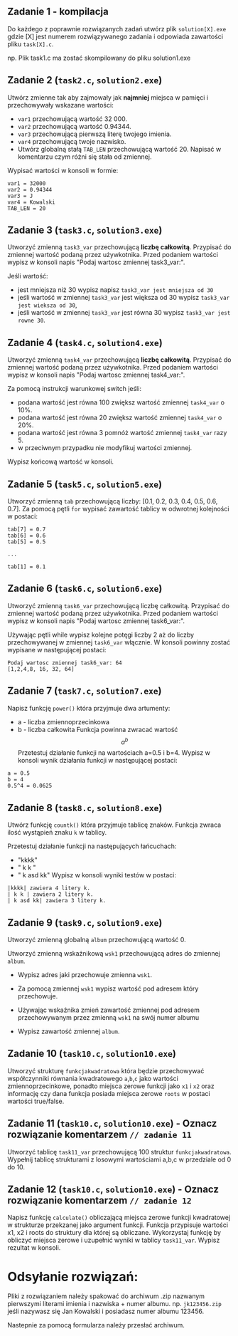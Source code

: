 ## Zadanie 1 - kompilacja
Do każdego z poprawnie rozwiązanych zadań utwórz plik `solution[X].exe` gdzie [X] jest numerem rozwiązywanego zadania i odpowiada zawartości pliku `task[X].c`.

np. Plik task1.c ma zostać skompilowany do pliku solution1.exe

## Zadanie 2  (`task2.c`, `solution2.exe`)
Utwórz zmienne tak aby zajmowały jak **najmniej** miejsca w pamięci i przechowywały wskazane wartości:
- `var1` przechowującą wartość 32 000.
- `var2` przechowującą wartość 0.94344.
- `var3` przechowującą pierwszą literę twojego imienia.
- `var4` przechowującą twoje nazwisko.
- Utwórz globalną stałą `TAB_LEN` przechowującą wartość 20.
Napisać w komentarzu czym różni się stała od zmiennej.

Wypisać wartości w konsoli w formie:
```
var1 = 32000
var2 = 0.94344
var3 = J
var4 = Kowalski
TAB_LEN = 20
```

## Zadanie 3 (`task3.c`, `solution3.exe`)
Utworzyć zmienną `task3_var` przechowującą **liczbę całkowitą**.
Przypisać do zmiennej wartość podaną przez używkotnika.
Przed podaniem wartości wypisz w konsoli napis "Podaj wartosc zmiennej task3_var:".

Jeśli wartość:
- jest mniejsza niż 30 wypisz napisz `task3_var jest mniejsza od 30` 
- jeśli wartość w zmiennej `task3_var` jest większa od 30 wypisz `task3_var jest wieksza od 30`, 
- jeśli wartość w zmiennej `task3_var` jest równa 30 wypisz `task3_var jest rowne 30`.

## Zadanie 4 (`task4.c`, `solution4.exe`)
Utworzyć zmienną `task4_var` przechowującą **liczbę całkowitą**.
Przypisać do zmiennej wartość podaną przez używkotnika.
Przed podaniem wartości wypisz w konsoli napis "Podaj wartosc zmiennej task4_var:".

Za pomocą instrukcji warunkowej switch jeśli:
- podana wartość jest równa 100 zwiększ wartość zmiennej `task4_var` o 10%.
- podana wartość jest równa 20 zwiększ wartość zmiennej `task4_var` o 20%.
- podana wartość jest równa 3 pomnóż wartość zmiennej `task4_var` razy 5.
- w przeciwnym przypadku nie modyfikuj wartości zmiennej.

Wypisz końcową wartość w konsoli.

## Zadanie 5 (`task5.c`, `solution5.exe`)
Utworzyć zmienną `tab` przechowującą liczby: [0.1, 0.2, 0.3, 0.4, 0.5, 0.6, 0.7].
Za pomocą pętli `for` wypisać zawartość tablicy w odwrotnej kolejności w postaci:

```
tab[7] = 0.7
tab[6] = 0.6
tab[5] = 0.5

...

tab[1] = 0.1
```

## Zadanie 6 (`task6.c`, `solution6.exe`)
Utworzyć zmienną `task6_var` przechowującą liczbę całkowitą.
Przypisać do zmiennej wartość podaną przez używkotnika.
Przed podaniem wartości wypisz w konsoli napis "Podaj wartosc zmiennej task6_var:".

Używając pętli while wypisz kolejne potęgi liczby 2 aż do liczby przechowywanej w zmiennej `task6_var` włącznie. W konsoli powinny zostać wypisane w następującej postaci:

```terminal
Podaj wartosc zmiennej task6_var: 64
[1,2,4,8, 16, 32, 64]
```
## Zadanie 7 (`task7.c`, `solution7.exe`)

Napisz funkcję `power()` która przyjmuje dwa artumenty:
- a - liczba zmiennoprzecinkowa
- b - liczba całkowita
Funkcja powinna zwracać wartość 
$$
    a^b
$$
Przetestuj działanie funkcji na wartościach a=0.5 i b=4. Wypisz w konsoli wynik działania funkcji w następującej postaci:

```termin
a = 0.5
b = 4
0.5^4 = 0.0625
```

## Zadanie 8 (`task8.c`, `solution8.exe`)

Utwórz funkcję `countk()` która przyjmuje tablicę znaków. Funkcja zwraca ilość wystąpień znaku `k` w tablicy.

Przetestuj działanie funkcji na następujących łańcuchach:
- "kkkk"
- " k k "
- " k asd kk"
Wypisz w konsoli wyniki testów w postaci:
```terminal
|kkkk| zawiera 4 litery k.
| k k | zawiera 2 litery k.
| k asd kk| zawiera 3 litery k.
```

## Zadanie 9 (`task9.c`, `solution9.exe`)

Utworzyć zmienną globalną `album` przechowującą wartość 0.

Utworzyć zmienną wskaźnikową `wsk1` przechowującą adres do zmiennej `album`.

- Wypisz adres jaki przechowuje zmienna `wsk1`.

- Za pomocą zmiennej `wsk1` wypisz wartość pod adresem który przechowuje.

- Używając wskaźnika zmień zawartość zmiennej pod adresem przechowywanym przez zmienną `wsk1` na swój numer albumu

- Wypisz zawartość zmiennej `album`.

## Zadanie 10 (`task10.c`, `solution10.exe`)

Utworzyć strukturę `funkcjakwadratowa` która będzie przechowywać współczynniki równania kwadratowego `a`,`b`,`c` jako wartości zmiennoprzecinkowe, ponadto miejsca zerowe funkcji jako `x1` i `x2` oraz informację czy dana funkcja posiada miejsca zerowe `roots` w postaci wartości true/false.

## Zadanie 11 (`task10.c`, `solution10.exe`) - Oznacz rozwiązanie komentarzem `// zadanie 11`

Utworzyć tablicę `task11_var` przechowującą 100 struktur `funkcjakwadratowa`. Wypełnij tablicę strukturami z losowymi wartościami a,b,c w przedziale od 0 do 10.

## Zadanie 12 (`task10.c`, `solution10.exe`) - Oznacz rozwiązanie komentarzem `// zadanie 12`

Napisz funkcję `calculate()` obliczającą miejsca zerowe funkcji kwadratowej w strukturze przekzanej jako argument funkcji. Funkcja przypisuje wartości x1, x2 i roots do struktury dla której są obliczane. Wykorzystaj funkcję by obliczyć miejsca zerowe i uzupełnić wyniki w tablicy `task11_var`. Wypisz rezultat w konsoli.

# Odsyłanie rozwiązań:

Pliki z rozwiązaniem należy spakować do archiwum .zip nazwanym pierwszymi literami imienia i nazwiska + numer albumu. np. `jk123456.zip` jeśli nazywasz się Jan Kowalski i posiadasz numer albumu 123456.

Nastepnie za pomocą formularza należy przesłać archiwum.